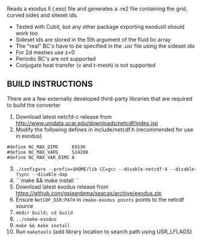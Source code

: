 Reads a exodus II (.exo) file and generates a .re2 file containing the grid,
curved sides and siteset ids. 

   - Tested with Cubit, but any other package exporting exodusII should work too
   - Sideset ids are stored in the 5th argument of the fluid bc array
   - The "real" BC's have to be specified in the .usr file using the sideset ids 
   - For 2d meshes use z=0
   - Periodic BC's are not supported
   - Conjugate heat transfer (v and t-mesh) is not supported

## BUILD INSTRUCTIONS
There are a few externally developed third-party libraries that are required to build the converter

1.  Download latest netcfd-c release from http://www.unidata.ucar.edu/downloads/netcdf/index.jsp
2.  Modify the following defines in include/netcdf.h (recommended for use in exodus)
```
#define NC_MAX_DIMS     65536 
#define NC_MAX_VARS     524288
#define NC_MAX_VAR_DIMS 8 
```
3.  ```./configure --prefix=$HOME/lib CC=gcc --disable-netcdf-4 --disable-fsync --disable-dap```
4.  ```make && make install ``
5. Download latest exodus release from https://github.com/gsjaardema/seacas/archive/exodus.zip
6. Ensure ```NetCDF_DIR:PATH``` in ```cmake-exodus points``` points to the netcdf source
7. ```mkdir build; cd build ```
8. ```../cmake-exodus ``` 
9. ```make && make install``` 
10. Run ```maketools``` (add library location to search path using USR_LFLAGS)

